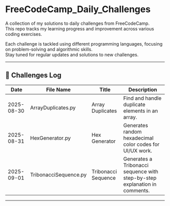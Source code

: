 # FreeCodeCamp_Daily_Challenges

A collection of my solutions to daily challenges from FreeCodeCamp.  
This repo tracks my learning progress and improvement across various coding exercises.  

Each challenge is tackled using different programming languages, focusing on problem-solving and algorithmic skills.  
Stay tuned for regular updates and solutions to new challenges.

---

## 📅 Challenges Log

| Date       | File Name              | Title                | Description |
|------------|------------------------|----------------------|-------------|
| 2025-08-30 | ArrayDuplicates.py     | Array Duplicates     | Find and handle duplicate elements in an array. |
| 2025-08-31 | HexGenerator.py        | Hex Generator        | Generates random hexadecimal color codes for UI/UX work. |
| 2025-09-01 | TribonacciSequence.py  | Tribonacci Sequence  | Generates a Tribonacci sequence with step-by-step explanation in comments. |

---
